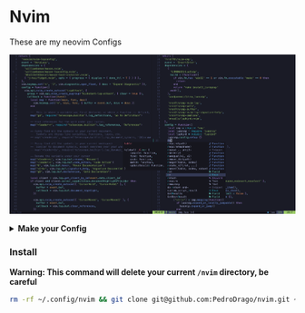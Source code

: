# Nvim

These are my neovim Configs

<p align="center">
    <img src="./print.png"/>
</p>

<details><summary><b>Make your Config</b></summary>

If you're too lazy to build your configs from scratch and don't want a bloated distribution like [LunarVim](https://www.lunarvim.org/) or [NvChad](https://nvchad.com/) I strongly recommend just using [Kickstart.nvim](https://github.com/nvim-lua/kickstart.nvim). Also watch [TeeJ video](https://www.youtube.com/watch?v=m8C0Cq9Uv9o) about Kickstart.

If you want to learn how to create from scratch your own neovim configuration files I recommend 2 sources to learn:

1. This [Typecraft Playlist](https://www.youtube.com/watch?v=zHTeCSVAFNY&list=PLsz00TDipIffreIaUNk64KxTIkQaGguqn) will guide you to make a good modularized neovim config, but won't teach you much how neovim configuration really works.

2. [Kickstart](https://github.com/nvim-lua/kickstart.nvim) `init.lua`. Reading the comments left there by TeeJ will teach you basically everything you need to know to start tweaking your configs.

</details>

### Install 
**Warning: This command will delete your current `/nvim` directory, be careful**
```bash
rm -rf ~/.config/nvim && git clone git@github.com:PedroDrago/nvim.git ~/.config/nvim
```

